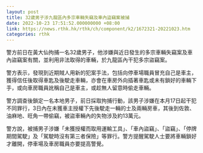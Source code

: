 ```yaml
---
layout: post
title: 32歲男子涉九龍區內多宗車輛失竊及車內盜竊案被捕
date: 2022-10-23 17:51:52.000000000 +08:00
link: https://news.rthk.hk/rthk/ch/component/k2/1672321-20221023.htm
categories: rthk
---
```


警方前日在黃大仙拘捕一名32歲男子，他涉嫌與近日發生的多宗車輛失竊案及車內盜竊案有關，並利用非法取得的車輛，於九龍區內干犯多宗盜竊案。

警方表示，發現到近期賊人用新的犯案手法，包括向停車場職員冒充自己是車主，獲得信任後取得車匙及後駛走車輛，亦會在車房外向插著車匙或未有鎖好的車輛下手，或向車房職員訛稱自己是車主，或趁無人留意時偷走車輛。

警方調查後鎖定一名本地男子，前日採取拘捕行動，該男子涉嫌在本月17日起干犯不同罪行，3日內在未獲車主授權下先後駛走一輛的士及兩輛房車，其後到佐敦、油麻地、旺角一帶偷竊，被盜車輛內的失物涉及約13萬元。

警方說，被捕男子涉嫌「未獲授權而取用運輸工具」、「車內盜竊」、「盜竊」、「停牌期間駕駛」及「駕駛時沒有第三者保險」等罪行。警方提醒駕駛人士要將車輛鎖好才離開，停車場及車房職員亦要提高警覺。
